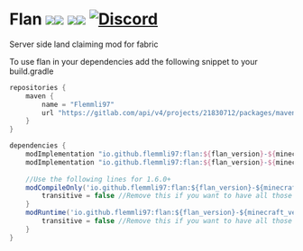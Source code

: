 # Flan [![](http://cf.way2muchnoise.eu/full_404578_Fabric_%20.svg)![](http://cf.way2muchnoise.eu/versions/404578.svg)](https://www.curseforge.com/minecraft/mc-mods/flan) [![](http://cf.way2muchnoise.eu/full_493246_Forge_%20.svg)![](http://cf.way2muchnoise.eu/versions/493246.svg)](https://www.curseforge.com/minecraft/mc-mods/flan-forge) [![Discord](https://img.shields.io/discord/790631506313478155?color=0a48c4&label=discord)](https://discord.gg/K7G9GyER)

Server side land claiming mod for fabric

To use flan in your dependencies add the following snippet to your build.gradle

```gradle
repositories {
    maven {
        name = "Flemmli97"
        url "https://gitlab.com/api/v4/projects/21830712/packages/maven"
    }
}

dependencies {
    modImplementation "io.github.flemmli97:flan:${flan_version}-${minecraft_version}" // for version 1.5.0 below
    modImplementation "io.github.flemmli97:flan:${flan_version}-${minecraft_version}:${mod_loader}" // for version 1.5.0 and up
        
    //Use the following lines for 1.6.0+
    modCompileOnly('io.github.flemmli97:flan:${flan_version}-${minecraft_version}:api') {
		transitive = false //Remove this if you want to have all those optional dependencies
	}
    modRuntime('io.github.flemmli97:flan:${flan_version}-${minecraft_version}') {
		transitive = false //Remove this if you want to have all those optional dependencies
	}
}
```
